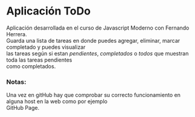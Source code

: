 # Aplicación ToDo

Aplicación desarrollada en el curso de Javascript Moderno con Fernando Herrera.  
Guarda una lista de tareas en donde puedes agregar, eliminar, marcar completado y puedes visualizar  
las tareas según si estan _pendientes_, _completados_ o _todos_ que muestran toda las tareas pendientes  
como completados. 

### Notas:

Una vez en gitHub hay que comprobar su correcto funcionamiento en alguna host en la web como por ejemplo  
GitHub Page.